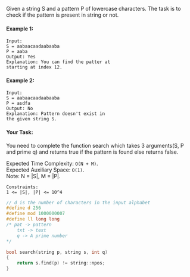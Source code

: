 Given a string S and a pattern P of lowercase characters. The task is to check if the pattern is present in string or not.

#### Example 1:

```
Input:
S = aabaacaadaabaaba
P = aaba
Output: Yes
Explanation: You can find the patter at
starting at index 12.
```

#### Example 2:

```
Input:
S = aabaacaadaabaaba
P = asdfa
Output: No
Explanation: Pattern doesn't exist in
the given string S.
```

#### Your Task:

You need to complete the function search which takes 3 arguments(S, P and prime q) and returns true if the pattern is found else returns false.

Expected Time Complexity: `O(N + M)`.  
Expected Auxiliary Space: `O(1)`.  
Note: N = |S|, M = |P|.

```
Constraints:
1 <= |S|, |P| <= 10^4
```

```c++
// d is the number of characters in the input alphabet
#define d 256
#define mod 1000000007
#define ll long long
/* pat -> pattern
	txt -> text
	q -> A prime number
*/

bool search(string p, string s, int q)
{
    return s.find(p) != string::npos;
}
```
